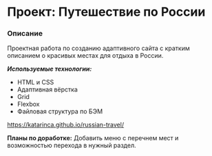 # Проект: Путешествие по России

### Описание
Проектная работа по созданию адаптивного сайта с кратким описанием о красивых местах для отдыха в России.

***Используемые технологии:***
* HTML и CSS
* Адаптивная вёрстка
* Grid
* Flexbox
* Файловая структура по БЭМ

<https://katarinca.github.io/russian-travel/>

**Планы по доработке:**
Добавить меню с перечнем мест и возможностью перехода в нужный раздел.